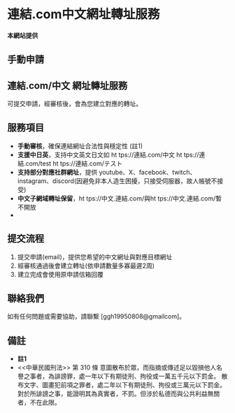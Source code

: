 # 連結.com中文網址轉址服務


#### 本網站提供 
## **手動申請** 
## **連結.com/中文** 網址轉址服務
可提交申請，經審核後，會為您建立對應的轉址。


## 服務項目
- **手動審核**，確保連結網址合法性與穩定性 (註1)
- **支援中日英**，支持中文英文日文如 ht tps://連結.com/中文 ht tps://連結.com/test ht tps://連結.com/テスト
- **支持部分對應社群網址**，提供 youtube、X、facebook、twitch、instagram、discord(因避免非本人造生困擾，只接受伺服器，故人帳號不接受)
- **中文子網域轉址保留**，ht tps://中文.連結.com/與ht tps://中文.連結.com/暫不開放  
- 
## 提交流程
1. 提交申請(email)，提供您希望的中文網址與對應目標網址  
2. 經審核通過後會建立轉址(依申請數量多寡最遲2周)
3. 建立完成會使用原申請信箱回覆

## 聯絡我們
如有任何問題或需要協助，請聯繫 [ggh19950808@gmailcom]。

## 備註
- **註1**
- <<中華民國刑法>>
第 310 條
意圖散布於眾，而指摘或傳述足以毀損他人名譽之事者，為誹謗罪，處一年以下有期徒刑、拘役或一萬五千元以下罰金。
散布文字、圖畫犯前項之罪者，處二年以下有期徒刑、拘役或三萬元以下罰金。
對於所誹謗之事，能證明其為真實者，不罰。但涉於私德而與公共利益無關者，不在此限。
